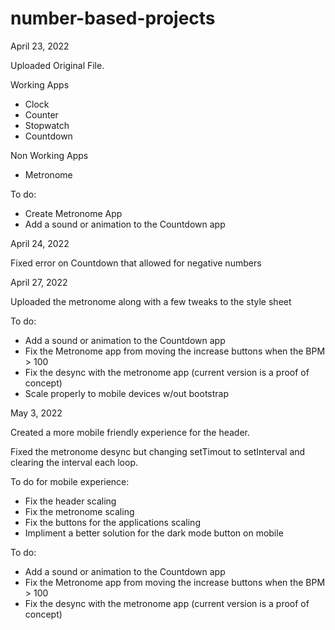 # number-based-projects

April 23, 2022

Uploaded Original File.

Working Apps
- Clock
- Counter
- Stopwatch
- Countdown

Non Working Apps
- Metronome

To do:
- Create Metronome App
- Add a sound or animation to the Countdown app

April 24, 2022

Fixed error on Countdown that allowed for negative numbers

April 27, 2022

Uploaded the metronome along with a few tweaks to the style sheet

To do:
- Add a sound or animation to the Countdown app
- Fix the Metronome app from moving the increase buttons when the BPM > 100
- Fix the desync with the metronome app (current version is a proof of concept)
- Scale properly to mobile devices w/out bootstrap

May 3, 2022

Created a more mobile friendly experience for the header.

Fixed the metronome desync but changing setTimout to setInterval and clearing the interval each loop.

To do for mobile experience:
- Fix the header scaling
- Fix the metronome scaling
- Fix the buttons for the applications scaling
- Impliment a better solution for the dark mode button on mobile

To do: 
- Add a sound or animation to the Countdown app
- Fix the Metronome app from moving the increase buttons when the BPM > 100
- Fix the desync with the metronome app (current version is a proof of concept)

